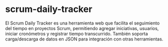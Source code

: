# scrum-daily-tracker
El Scrum Daily Tracker es una herramienta web que facilita el seguimiento del tiempo en proyectos Scrum, permitiendo agregar iniciativas, usuarios, iniciar cronómetros y registrar tiempo transcurrido. También soporta carga/descarga de datos en JSON para integración con otras herramientas.
